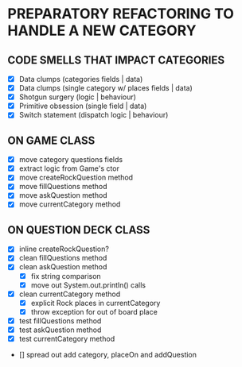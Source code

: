 # PREPARATORY REFACTORING TO HANDLE A NEW CATEGORY 

## CODE SMELLS THAT IMPACT CATEGORIES
- [X] Data clumps (categories fields | data)
- [X] Data clumps (single category w/ places fields | data)
- [X] Shotgun surgery (logic | behaviour)
- [X] Primitive obsession (single field | data)
- [X] Switch statement (dispatch logic | behaviour)

## ON GAME CLASS
- [X] move category questions fields
- [X] extract logic from Game's ctor
- [X] move createRockQuestion method
- [X] move fillQuestions method
- [X] move askQuestion method
- [X] move currentCategory method

## ON QUESTION DECK CLASS
- [X] inline createRockQuestion?
- [X] clean fillQuestions method
- [X] clean askQuestion method
    - [X] fix string comparison
    - [X] move out System.out.println() calls
- [X] clean currentCategory method
    - [X] explicit Rock places in currentCategory
    - [X] throw exception for out of board place
- [X] test fillQuestions method
- [X] test askQuestion method
- [X] test currentCategory method
- [] spread out add category, placeOn and addQuestion
